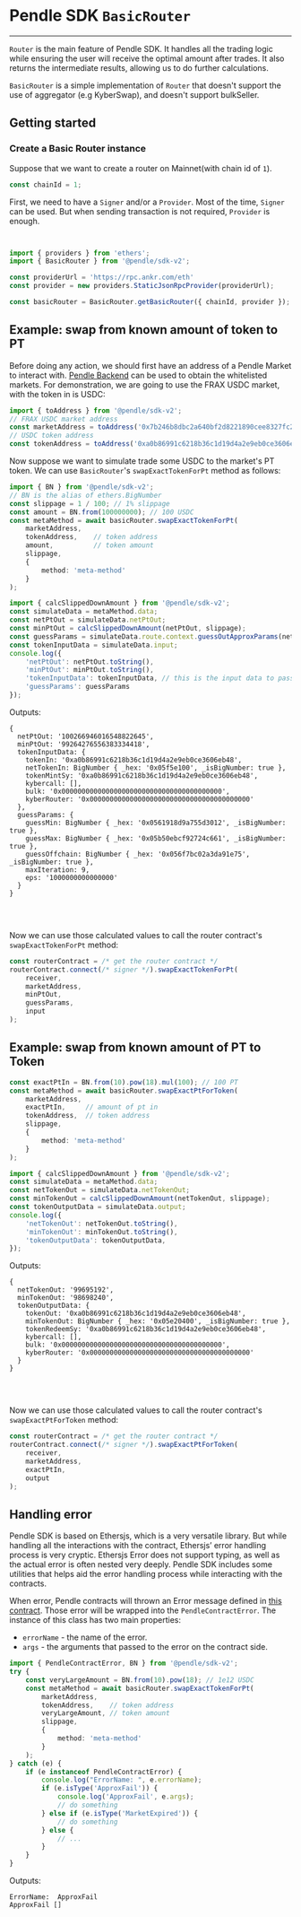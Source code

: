 # Pendle SDK `BasicRouter`

---

`Router` is the main feature of Pendle SDK. It handles all the trading logic while ensuring the user will receive the optimal amount after trades. It also returns the intermediate results, allowing us to do further calculations.

`BasicRouter` is a simple implementation of `Router` that doesn't support the use of aggregator (e.g KyberSwap), and doesn't support bulkSeller.

## Getting started

### Create a Basic Router instance

Suppose that we want to create a router on Mainnet(with chain id of `1`). 

```typescript
const chainId = 1;
```

First, we need to have a `Signer` and/or a `Provider`. Most of the time, `Signer` can be used. But when sending transaction is not required, `Provider` is enough. 

```javascript


import { providers } from 'ethers';
import { BasicRouter } from '@pendle/sdk-v2';

const providerUrl = 'https://rpc.ankr.com/eth'
const provider = new providers.StaticJsonRpcProvider(providerUrl);

const basicRouter = BasicRouter.getBasicRouter({ chainId, provider });
```

## Example: swap from known amount of token to PT

Before doing any action, we should first have an address of a Pendle Market to interact with. [Pendle Backend][Pendle-Backend] can be used to obtain the whitelisted markets. For demonstration, we are going to use the FRAX USDC market, with the token in is USDC:

<!-- TODO update docs link -->
[Pendle-Backend]: https://api-v2.pendle.finance/core/graphql

```typescript
import { toAddress } from '@pendle/sdk-v2';
// FRAX USDC market address
const marketAddress = toAddress('0x7b246b8dbc2a640bf2d8221890cee8327fc23917');
// USDC token address
const tokenAddress = toAddress('0xa0b86991c6218b36c1d19d4a2e9eb0ce3606eb48');
```

Now suppose we want to simulate trade some USDC to the market's PT token. We can use `BasicRouter`'s `swapExactTokenForPt` method as follows:

```typescript
import { BN } from '@pendle/sdk-v2';
// BN is the alias of ethers.BigNumber
const slippage = 1 / 100; // 1% slippage
const amount = BN.from(100000000); // 100 USDC
const metaMethod = await basicRouter.swapExactTokenForPt(
    marketAddress,
    tokenAddress,    // token address
    amount,          // token amount
    slippage,
    {
        method: 'meta-method'
    }
);
```

```typescript
import { calcSlippedDownAmount } from '@pendle/sdk-v2';
const simulateData = metaMethod.data;
const netPtOut = simulateData.netPtOut;
const minPtOut = calcSlippedDownAmount(netPtOut, slippage);
const guessParams = simulateData.route.context.guessOutApproxParams(netPtOut, slippage);
const tokenInputData = simulateData.input;
console.log({
    'netPtOut': netPtOut.toString(),
    'minPtOut': minPtOut.toString(),
    'tokenInputData': tokenInputData, // this is the input data to pass in the router contract
    'guessParams': guessParams
});
```

Outputs:

<pre><code>{
  netPtOut: '100266946016548822645',
  minPtOut: '99264276556383334418',
  tokenInputData: {
    tokenIn: '0xa0b86991c6218b36c1d19d4a2e9eb0ce3606eb48',
    netTokenIn: BigNumber { _hex: '0x05f5e100', _isBigNumber: true },
    tokenMintSy: '0xa0b86991c6218b36c1d19d4a2e9eb0ce3606eb48',
    kybercall: [],
    bulk: '0x0000000000000000000000000000000000000000',
    kyberRouter: '0x0000000000000000000000000000000000000000'
  },
  guessParams: {
    guessMin: BigNumber { _hex: '0x0561918d9a755d3012', _isBigNumber: true },
    guessMax: BigNumber { _hex: '0x05b50ebcf92724c661', _isBigNumber: true },
    guessOffchain: BigNumber { _hex: '0x056f7bc02a3da91e75', _isBigNumber: true },
    maxIteration: 9,
    eps: '1000000000000000'
  }
}

</code></pre><br>

Now we can use those calculated values to call the router contract's `swapExactTokenForPt` method:
```ts
const routerContract = /* get the router contract */
routerContract.connect(/* signer */).swapExactTokenForPt(
    receiver,
    marketAddress,
    minPtOut,
    guessParams,
    input
);
```

## Example: swap from known amount of PT to Token

```typescript
const exactPtIn = BN.from(10).pow(18).mul(100); // 100 PT
const metaMethod = await basicRouter.swapExactPtForToken(
    marketAddress,
    exactPtIn,     // amount of pt in
    tokenAddress,  // token address
    slippage,
    {
        method: 'meta-method'
    }
);
```

```typescript
import { calcSlippedDownAmount } from '@pendle/sdk-v2';
const simulateData = metaMethod.data;
const netTokenOut = simulateData.netTokenOut;
const minTokenOut = calcSlippedDownAmount(netTokenOut, slippage);
const tokenOutputData = simulateData.output;
console.log({
    'netTokenOut': netTokenOut.toString(),
    'minTokenOut': minTokenOut.toString(),
    'tokenOutputData': tokenOutputData,
});
```

Outputs:

<pre><code>{
  netTokenOut: '99695192',
  minTokenOut: '98698240',
  tokenOutputData: {
    tokenOut: '0xa0b86991c6218b36c1d19d4a2e9eb0ce3606eb48',
    minTokenOut: BigNumber { _hex: '0x05e20400', _isBigNumber: true },
    tokenRedeemSy: '0xa0b86991c6218b36c1d19d4a2e9eb0ce3606eb48',
    kybercall: [],
    bulk: '0x0000000000000000000000000000000000000000',
    kyberRouter: '0x0000000000000000000000000000000000000000'
  }
}

</code></pre><br>

Now we can use those calculated values to call the router contract's `swapExactPtForToken` method:
```ts
const routerContract = /* get the router contract */
routerContract.connect(/* signer */).swapExactPtForToken(
    receiver,
    marketAddress,
    exactPtIn,
    output
);
```

## Handling error

Pendle SDK is based on Ethersjs, which is a very versatile library. But while handling all the interactions with the contract, Ethersjs’ error handling process is very cryptic. Ethersjs Error does not support typing, as well as the actual error is often nested very deeply. Pendle SDK includes some utilities that helps aid the error handling process while interacting with the contracts.


When error, Pendle contracts will thrown an Error message defined in [this contract](https://github.com/pendle-finance/pendle-core-v2/blob/main/contracts/core/libraries/Errors.sol). Those error will be wrapped into the `PendleContractError`. The instance of this class has two main properties:
- `errorName` - the name of the error.
- `args` - the arguments that passed to the error on the contract side. 

```typescript
import { PendleContractError, BN } from '@pendle/sdk-v2';
try {
    const veryLargeAmount = BN.from(10).pow(18); // 1e12 USDC
    const metaMethod = await basicRouter.swapExactTokenForPt(
        marketAddress,
        tokenAddress,    // token address
        veryLargeAmount, // token amount
        slippage,
        {
            method: 'meta-method'
        }
    );
} catch (e) {
    if (e instanceof PendleContractError) {
        console.log("ErrorName: ", e.errorName);
        if (e.isType('ApproxFail')) {
            console.log('ApproxFail', e.args);
            // do something
        } else if (e.isType('MarketExpired')) {
            // do something
        } else {
            // ...
        }
    }
}
```

Outputs:

<pre><code>ErrorName:  ApproxFail
ApproxFail []

</code></pre><br>